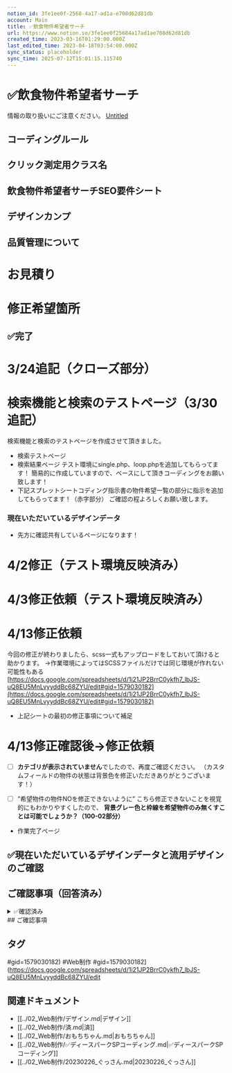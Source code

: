 ```yaml
---
notion_id: 3fe1ee0f-2568-4a17-ad1a-e708d62d81db
account: Main
title: ✅飲食物件希望者サーチ
url: https://www.notion.so/3fe1ee0f25684a17ad1ae708d62d81db
created_time: 2023-03-16T01:29:00.000Z
last_edited_time: 2023-04-18T03:54:00.000Z
sync_status: placeholder
sync_time: 2025-07-12T15:01:15.115740
---
```

# ✅飲食物件希望者サーチ

  情報の取り扱いにご注意ください。
  [Untitled](https://www.notion.so/6d76f9ee8eea4edfacfc5a6dffe485eb) 
  ## コーディングルール
  ## クリック測定用クラス名
  ## 飲食物件希望者サーチSEO要件シート
  ## デザインカンプ
  ## 品質管理について
  # お見積り
  # 修正希望箇所
  ## ✅完了
  # 3/24追記（クローズ部分）
  # 検索機能と検索のテストページ（3/30追記）
  検索機能と検索のテストページを作成させて頂きました。
  - 検索テストページ
  - 検索結果ページ
テスト環境にsingle.php、loop.phpを追加してもらってます！
簡易的に作成していますので、ベースにして頂きコーディングをお願い致します！
  - 下記スプレットシートコディング指示書の物件希望一覧の部分に指示を追加してもらってます！（赤字部分）
ご確認の程よろしくお願い致します。
  ### 現在いただいているデザインデータ
  - 先方に確認共有しているページになります！
  
  # 4/2修正（テスト環境反映済み）
  # 4/3修正依頼（テスト環境反映済み）
  # 4/13修正依頼
  今回の修正が終わりましたら、scss一式もアップロードをしておいて頂けると助かります。
  →作業環境によってはSCSSファイルだけでは同じ環境が作れない可能性もある
  [https://docs.google.com/spreadsheets/d/1i21JP2BrrC0ykfh7_lbJS-uQ8EU5MnLvyyddBc68ZYU/edit#gid=1579030182](https://docs.google.com/spreadsheets/d/1i21JP2BrrC0ykfh7_lbJS-uQ8EU5MnLvyyddBc68ZYU/edit#gid=1579030182)
  - 上記シートの最初の修正事項について補足
  # 4/13修正確認後→修正依頼
  - [ ] **カテゴリが表示されていません**でしたので、再度ご確認ください。
（カスタムフィールドの物件の状態は背景色を修正いただきありがとうございます！）

  
  - [ ] ”希望物件の物件NOを修正できないように”
こちら修正できないことを視覚的にもわかりやすくしたので、
**背景グレー色と枠線を希望物件のみ無くすことは可能でしょうか？（100-02部分）**
  - 作業完了ページ
  ## ✅現在いただいているデザインデータと流用デザインのご確認
  ## ご確認事項（回答済み）
  <details>
  <summary>✅確認済み</summary>
  </details>
  ## ご確認事項

## タグ

#gid=1579030182) #Web制作 #gid=1579030182](https://docs.google.com/spreadsheets/d/1i21JP2BrrC0ykfh7_lbJS-uQ8EU5MnLvyyddBc68ZYU/edit 

## 関連ドキュメント

- [[../02_Web制作/デザイン.md|デザイン]]
- [[../02_Web制作/済.md|済]]
- [[../02_Web制作/おもちちゃん.md|おもちちゃん]]
- [[../02_Web制作/✅ディースパークSPコーディング.md|✅ディースパークSPコーディング]]
- [[../02_Web制作/20230226_ぐっさん.md|20230226_ぐっさん]]
